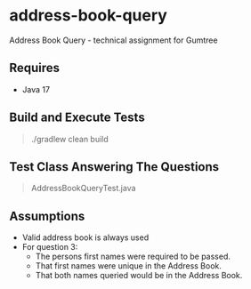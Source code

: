 # address-book-query
Address Book Query - technical assignment for Gumtree

## Requires
* Java 17

## Build and Execute Tests

> ./gradlew clean build

## Test Class Answering The Questions

> AddressBookQueryTest.java

## Assumptions

* Valid address book is always used
* For question 3:
  * The persons first names were required to be passed.
  * That first names were unique in the Address Book.
  * That both names queried would be in the Address Book.
